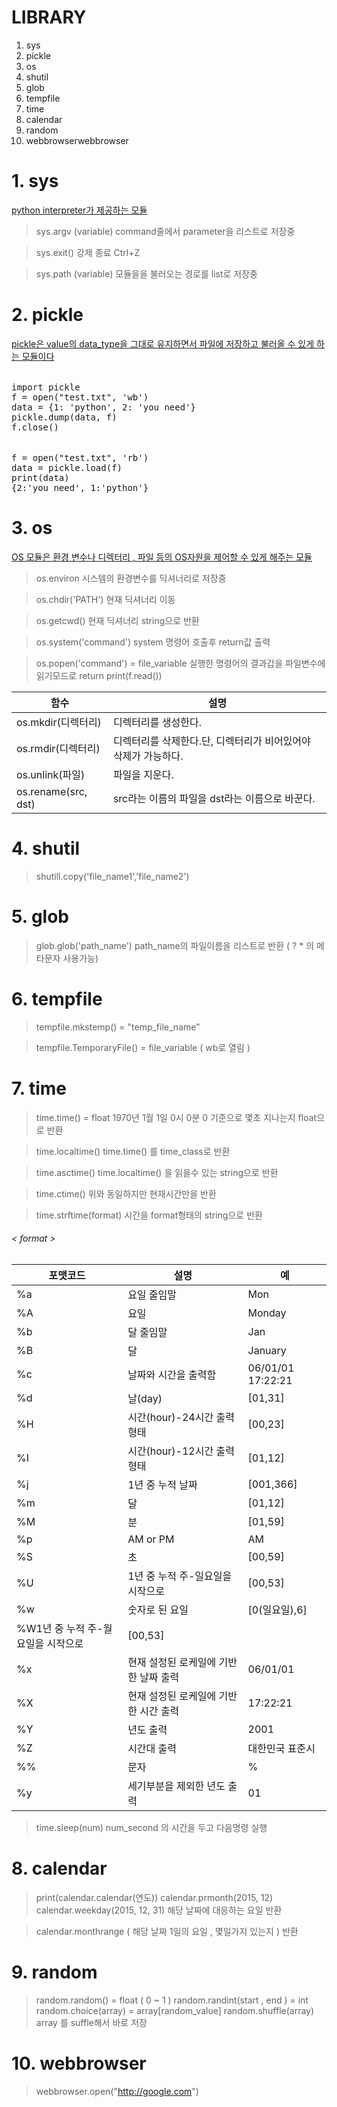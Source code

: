   # LIBRARY
  
  1. sys
  2. pickle
  3. os
  4. shutil
  5. glob
  6. tempfile
  7. time
  8. calendar
  9. random
 10. webbrowserwebbrowser


# 1. sys 
[python interpreter가 제공하는 모듈]()
> sys.argv   (variable)
command줄에서 parameter을 리스트로 저장중

> sys.exit()
강제 종료 Ctrl+Z

> sys.path (variable)
모듈을을 불러오는 경로를 list로 저장중



# 2. pickle
[pickle은 value의 data_type을 그대로 유지하면서 파일에 저장하고 불러올 수 있게 하는 모듈이다]()
###### <write to file>
<pre>
import pickle
f = open("test.txt", 'wb')
data = {1: 'python', 2: 'you need'}
pickle.dump(data, f)
f.close()
</pre>

###### <read from file>
<pre>
f = open("test.txt", 'rb')
data = pickle.load(f)
print(data)
{2:'you need', 1:'python'}
</pre>


# 3. os
[OS 모듈은 환경 변수나 디렉터리 , 파일 등의 OS자원을 제어할 수 있게 해주는 모듈]()

> os.environ
시스템의 환경변수를 딕셔너리로 저장중

> os.chdir('PATH')
현재 딕셔너리 이동

> os.getcwd()
현재 딕셔너리 string으로 반환

> os.system('command')
system 명령어 호출후 return값 출력

> os.popen('command')  = file_variable
실행한 명령어의 결과갑을 파일변수에 읽기모드로 return
print(f.read())


|함수|	설명|
|-|-|
|os.mkdir(디렉터리)|	디렉터리를 생성한다.|
|os.rmdir(디렉터리)|	디렉터리를 삭제한다.단, 디렉터리가 비어있어야 삭제가 가능하다.|
|os.unlink(파일)|	파일을 지운다.|
|os.rename(src, dst)|	src라는 이름의 파일을 dst라는 이름으로 바꾼다.|
	



# 4. shutil
> shutill.copy('file_name1','file_name2')

# 5. glob
> glob.glob('path_name')
path_name의 파일이름을 리스트로 반환 ( ? * 의 메타문자 사용가능) 
#  6. tempfile
> tempfile.mkstemp() = "temp_file_name"

> tempfile.TemporaryFile() = file_variable ( wb로 열림 ) 


#  7. time
> time.time() = float
1970년 1월 1일 0시 0분 0 기준으로 몇초 지나는지 float으로 반환

> time.localtime()
time.time() 를 time_class로 반환

> time.asctime()
time.localtime() 을 읽을수 있는 string으로 반환

> time.ctime()
위와 동일하지만 현재시간만을 반환

> time.strftime(format)
시간을 format형태의 string으로 반환

###### < format >
|포맷코드|설명|예|
|-|-|-|
|%a|요일 줄임말|	Mon|
|%A|요일	|Monday|
|%b|달 줄임말	|Jan|
|%B|달	|January|
|%c|날짜와 시간을 출력함|	06/01/01 17:22:21|
|%d|날(day)	|[01,31]|
|%H|시간(hour)-24시간 출력 형태	|[00,23]|
|%I|시간(hour)-12시간 출력 형태	|[01,12]|
|%j|1년 중 누적 날짜|	[001,366]|
|%m|달	|[01,12]|
|%M|분	|[01,59]|
|%p|AM or PM|	AM|
|%S|초|	[00,59]|
|%U|1년 중 누적 주-일요일을 시작으로|	[00,53]|
|%w|숫자로 된 요일	|[0(일요일),6]|
|%W1년 중 누적 주-월요일을 시작으로	|[00,53]|
|%x|현재 설정된 로케일에 기반한 날짜 출력|	06/01/01|
|%X|현재 설정된 로케일에 기반한 시간 출력|	17:22:21|
|%Y|년도 출력|	2001|
|%Z|시간대 출력	|대한민국 표준시|
|%%|문자	|%|
|%y|세기부분을 제외한 년도 출력	|01|

> time.sleep(num) 
num_second 의 시간을 두고 다음명령 실행


#  8. calendar
> print(calendar.calendar(연도))
> calendar.prmonth(2015, 12)
> calendar.weekday(2015, 12, 31)
해당 날짜에 대응하는 요일 반환

> calendar.monthrange
( 해당 날짜 1일의 요일 , 몇일가지 있는지 ) 반환




#  9. random
> random.random() = float ( 0 ~ 1 )
> random.randint(start , end ) = int
> random.choice(array) = array[random_value]
> random.shuffle(array) 
array 를 suffle해서 바로 저장







# 10. webbrowser
>  webbrowser.open("http://google.com")






